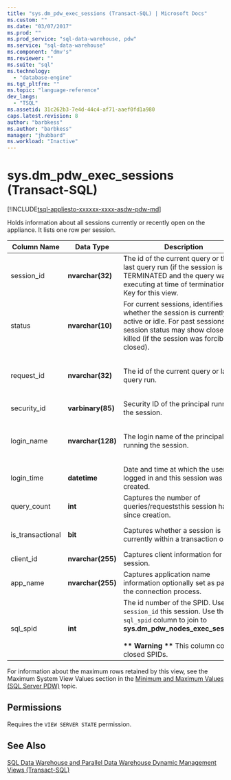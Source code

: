 ```yaml
---
title: "sys.dm_pdw_exec_sessions (Transact-SQL) | Microsoft Docs"
ms.custom: ""
ms.date: "03/07/2017"
ms.prod: ""
ms.prod_service: "sql-data-warehouse, pdw"
ms.service: "sql-data-warehouse"
ms.component: "dmv's"
ms.reviewer: ""
ms.suite: "sql"
ms.technology: 
  - "database-engine"
ms.tgt_pltfrm: ""
ms.topic: "language-reference"
dev_langs: 
  - "TSQL"
ms.assetid: 31c262b3-7e4d-44c4-af71-aaef0fd1a980
caps.latest.revision: 8
author: "barbkess"
ms.author: "barbkess"
manager: "jhubbard"
ms.workload: "Inactive"
---
```

# sys.dm_pdw_exec_sessions (Transact-SQL)
[!INCLUDE[tsql-appliesto-xxxxxx-xxxx-asdw-pdw-md](../../includes/tsql-appliesto-xxxxxx-xxxx-asdw-pdw-md.md)]

  Holds information about all sessions currently or recently open on the appliance. It lists one row per session.  
  
|Column Name|Data Type|Description|Range|  
|-----------------|---------------|-----------------|-----------|  
|session_id|**nvarchar(32)**|The id of the current query or the last query run (if the session is TERMINATED and the query was executing at time of termination). Key for this view.|Unique across all sessions in the system.|  
|status|**nvarchar(10)**|For current sessions, identifies whether the session is currently active or idle. For past sessions, the session status may show closed or killed (if the session was forcibly closed).|'ACTIVE', 'CLOSED', 'IDLE', 'TERMINATED'|  
|request_id|**nvarchar(32)**|The id of the current query or last query run.|Unique across all requests in the system. Null if none has been run.|  
|security_id|**varbinary(85)**|Security ID of the principal running the session.||  
|login_name|**nvarchar(128)**|The login name of the principal running the session.|Any string conforming to the user naming conventions.|  
|login_time|**datetime**|Date and time at which the user logged in and this session was created.|Valid **datetime** before current time.|  
|query_count|**int**|Captures the number of queries/requeststhis session has run since creation.|Greater than or equal to 0.|  
|is_transactional|**bit**|Captures whether a session is currently within a transaction or not.|0 for auto-commit, 1 for transactional.|  
|client_id|**nvarchar(255)**|Captures client information for the session.|Any valid string.|  
|app_name|**nvarchar(255)**|Captures application name information optionally set as part of the connection process.|Any valid string.|  
|sql_spid|**int**|The id number of the SPID. Use the `session_id` this session. Use the `sql_spid` column to join to **sys.dm_pdw_nodes_exec_sessions**.<br /><br /> **\*\* Warning \*\*** This column contains closed SPIDs.||  
  
 For information about the maximum rows retained by this view, see the Maximum System View Values section in the [Minimum and Maximum Values (SQL Server PDW)](http://msdn.microsoft.com/en-us/5243f018-2713-45e3-9b61-39b2a57401b9) topic.  
  
## Permissions  
 Requires the `VIEW SERVER STATE` permission.  
  
## See Also  
 [SQL Data Warehouse and Parallel Data Warehouse Dynamic Management Views &#40;Transact-SQL&#41;](../../relational-databases/system-dynamic-management-views/sql-and-parallel-data-warehouse-dynamic-management-views.md)  
  
  
